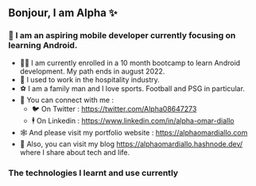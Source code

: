 
## Bonjour, I am Alpha ✨
### 📱 I am an aspiring mobile developer currently focusing on learning Android.

* 👨‍🎓 I am currently enrolled in a 10 month bootcamp to learn Android development. My path ends in august 2022.
* 🏨 I used to work in the hospitality industry.
* ⚽ I am a family man and I love sports. Football and PSG in particular.
* 🔗 You can connect with me : 
  * 🐦 On Twitter : https://twitter.com/Alpha08647273 
  * 🕴️ On Linkedin : https://www.linkedin.com/in/alpha-omar-diallo 
* 🕸️ And please visit my portfolio website : https://alphaomardiallo.com 
* 📖 Also, you can visit my blog https://alphaomardiallo.hashnode.dev/ where I share about tech and life. 

### The technologies I learnt and use currently


